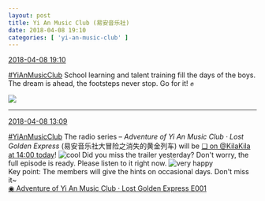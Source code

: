 ```yaml
---
layout: post
title: Yi An Music Club (易安音乐社)
date: 2018-04-08 19:10
categories: [ 'yi-an-music-club' ]
---
```


<div class="weibo-info">
  <a href="https://weibo.com/6094546964/Gbafgkotp">2018-04-08 19:10</a>
</div>

[#YiAnMusicClub](https://weibo.com/p/100808beae2e3e05b17b64f63ebedca39f19b2/super_index) School learning and talent training fill the days of the boys. The dream is ahead, the footsteps never stop. Go for it! :fist:

<!-- more -->

<a href="http://wx4.sinaimg.cn/mw690/006Es64Aly1fq5gk3k1qyj30xg6biqv8.jpg">
  <img class="weibo-pic-preview" src="http://wx4.sinaimg.cn/orj360/006Es64Aly1fq5gk3k1qyj30xg6biqv8.jpg" />
</a>

---

<div class="weibo-info">
  <a href="https://weibo.com/6094546964/Gb7T8yCYE">2018-04-08 13:09</a>
</div>

[#YiAnMusicClub](https://weibo.com/p/100808beae2e3e05b17b64f63ebedca39f19b2/super_index) The radio series – *Adventure of Yi An Music Club · Lost Golden Express* (易安音乐社大冒险之消失的黄金列车) will be [❏ on @KilaKila at 14:00 today](http://t.cn/Rm5lCWE)! ![cool](https://img.t.sinajs.cn/t4/appstyle/expression/ext/normal/8a/pcmoren_cool2017_org.png) Did you miss the trailer yesterday? Don't worry, the full episode is ready. Please listen to it right now. ![very happy](https://img.t.sinajs.cn/t4/appstyle/expression/ext/normal/58/mb_org.gif)  
Key point: The members will give the hints on occasional days. Don't miss it~  
[◉ Adventure of Yi An Music Club · Lost Golden Express E001](http://www.hongdoufm.com/room/1120337555095552050)
